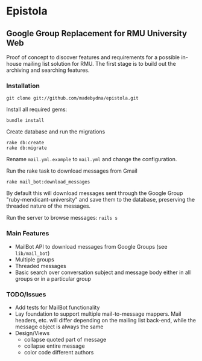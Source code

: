 # Epistola

## Google Group Replacement for RMU University Web 

Proof of concept to discover features and requirements for a possible in-house mailing list solution for RMU. The first stage is to build out the archiving and searching features. 

### Installation

    git clone git://github.com/madebydna/epistola.git
    
Install all required gems:

    bundle install
    
Create database and run the migrations 
    
    rake db:create
    rake db:migrate
    
Rename `mail.yml.example` to `mail.yml` and change the configuration. 

Run the rake task to download messages from Gmail

    rake mail_bot:download_messages
    
By default this will download messages sent through the Google Group "ruby-mendicant-university" and save them to the database, preserving the threaded nature of the messages.

Run the server to browse messages: `rails s`

### Main Features

* MailBot API to download messages from Google Groups (see `lib/mail_bot`)
* Multiple groups
* Threaded messages
* Basic search over conversation subject and message body either in all groups or in a particular group
    
### TODO/Issues

* Add tests for MailBot functionality
* Lay foundation to support multiple mail-to-message mappers. Mail headers, etc. will differ depending on the mailing list back-end, while the message object is always the same
* Design/Views
  * collapse quoted part of message
  * collapse entire message
  * color code different authors


    
